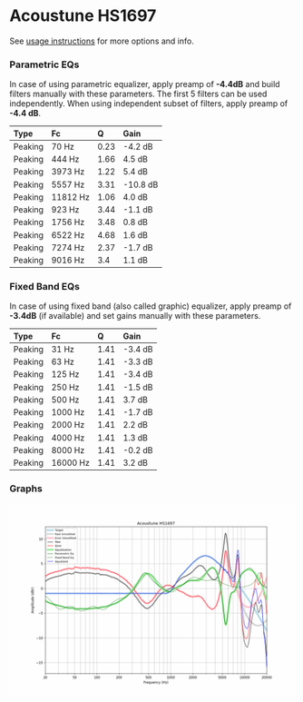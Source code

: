 # Acoustune HS1697
See [usage instructions](https://github.com/jaakkopasanen/AutoEq#usage) for more options and info.

### Parametric EQs
In case of using parametric equalizer, apply preamp of **-4.4dB** and build filters manually
with these parameters. The first 5 filters can be used independently.
When using independent subset of filters, apply preamp of **-4.4 dB**.

| Type    | Fc       |    Q | Gain     |
|:--------|:---------|:-----|:---------|
| Peaking | 70 Hz    | 0.23 | -4.2 dB  |
| Peaking | 444 Hz   | 1.66 | 4.5 dB   |
| Peaking | 3973 Hz  | 1.22 | 5.4 dB   |
| Peaking | 5557 Hz  | 3.31 | -10.8 dB |
| Peaking | 11812 Hz | 1.06 | 4.0 dB   |
| Peaking | 923 Hz   | 3.44 | -1.1 dB  |
| Peaking | 1756 Hz  | 3.48 | 0.8 dB   |
| Peaking | 6522 Hz  | 4.68 | 1.6 dB   |
| Peaking | 7274 Hz  | 2.37 | -1.7 dB  |
| Peaking | 9016 Hz  | 3.4  | 1.1 dB   |

### Fixed Band EQs
In case of using fixed band (also called graphic) equalizer, apply preamp of **-3.4dB**
(if available) and set gains manually with these parameters.

| Type    | Fc       |    Q | Gain    |
|:--------|:---------|:-----|:--------|
| Peaking | 31 Hz    | 1.41 | -3.4 dB |
| Peaking | 63 Hz    | 1.41 | -3.3 dB |
| Peaking | 125 Hz   | 1.41 | -3.4 dB |
| Peaking | 250 Hz   | 1.41 | -1.5 dB |
| Peaking | 500 Hz   | 1.41 | 3.7 dB  |
| Peaking | 1000 Hz  | 1.41 | -1.7 dB |
| Peaking | 2000 Hz  | 1.41 | 2.2 dB  |
| Peaking | 4000 Hz  | 1.41 | 1.3 dB  |
| Peaking | 8000 Hz  | 1.41 | -0.2 dB |
| Peaking | 16000 Hz | 1.41 | 3.2 dB  |

### Graphs
![](./Acoustune%20HS1697.png)